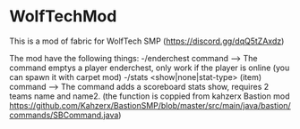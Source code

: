 # WolfTechMod
This is a mod of fabric for WolfTech SMP (https://discord.gg/dqQ5tZAxdz)

The mod have the following things:
-/enderchest <player> command --> The command emptys a player enderchest, only work if the player is online (you can spawn it with carpet mod)
-/stats <show|none|stat-type> (item) command --> The command adds a scoreboard stats show, requires 2 teams name and name2. (the function is coppied from kahzerx Bastion mod https://github.com/Kahzerx/BastionSMP/blob/master/src/main/java/bastion/commands/SBCommand.java)
